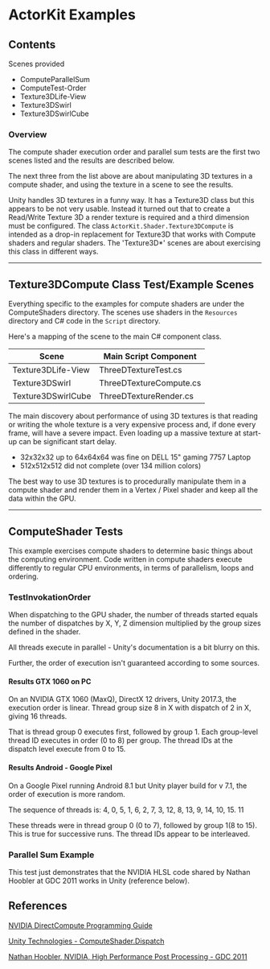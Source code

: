 # ActorKit Examples

## Contents
Scenes provided
- ComputeParallelSum
- ComputeTest-Order
- Texture3DLife-View
- Texture3DSwirl
- Texture3DSwirlCube

### Overview

The compute shader execution order and parallel sum tests
are the first two scenes listed and the results are described below.

The next three from the list above are about manipulating
3D textures in a compute shader, and using the texture in
a scene to see the results.

Unity handles 3D textures in a funny way. It has a Texture3D
class but this appears to be not very usable. Instead
it turned out that to create a Read/Write Texture 3D
a render texture is required and a third dimension must be configured. The class `ActorKit.Shader.Texture3DCompute`
is intended as a drop-in replacement for Texture3D
that works with Compute shaders and regular shaders.
The 'Texture3D*' scenes are about exercising this class
in different ways.

----
## Texture3DCompute Class Test/Example Scenes

Everything specific to the examples for compute shaders
are under the ComputeShaders directory.
The scenes use shaders in the `Resources` directory
and C# code in the `Script` directory.

Here's a mapping of the scene to the main C# component
class.

|        Scene       | Main Script Component   |
|--------------------|-------------------------|
| Texture3DLife-View | ThreeDTextureTest.cs    |
| Texture3DSwirl     | ThreeDTextureCompute.cs |
| Texture3DSwirlCube | ThreeDTextureRender.cs  |

The main discovery about performance of using 3D textures
is that reading or writing the whole texture is a very
expensive process and, if done every frame, will have a
severe impact. Even loading up a massive texture at start-up
can be significant start delay. 
- 32x32x32 up to 64x64x64 was fine on DELL 15" gaming 7757 Laptop
- 512x512x512 did not complete (over 134 million colors)

The best way to use 3D textures is to procedurally manipulate them in a compute shader and render them
in a Vertex / Pixel shader and keep all the data within 
the GPU.

----

## ComputeShader Tests

This example exercises compute shaders to determine basic things about the computing environment. Code written in compute shaders execute differently to regular CPU environments, in terms of parallelism, loops and ordering.

### TestInvokationOrder
When dispatching to the GPU shader, the number of threads started equals the number of dispatches by X, Y, Z dimension multiplied by the group sizes defined in the shader.

All threads execute in parallel - Unity's documentation is a bit blurry on this.

Further, the order of execution isn't guaranteed according to some sources.

#### Results GTX 1060 on PC

On an NVIDIA GTX 1060 (MaxQ), DirectX 12 drivers, Unity 2017.3, the execution order is linear. Thread group size 8 in X with dispatch of 2 in X, giving 16 threads.

That is thread group 0 executes first, followed by group 1.
Each group-level thread ID executes in order (0 to 8) per group.
The thread IDs at the dispatch level execute from 0 to 15.

#### Results Android - Google Pixel
On a Google Pixel running Android 8.1 but Unity player build for v 7.1, the order of execution is more random.

The sequence of threads is:
4, 0, 5, 1, 6, 2, 7, 3, 12, 8, 13, 9, 14, 10, 15. 11

These threads were in thread group 0 (0 to 7), followed by group 1(8 to 15). This is true for successive runs. The thread IDs appear to be interleaved.

### Parallel Sum Example
This test just demonstrates that the NVIDIA HLSL code shared by Nathan Hoobler at GDC 2011 works in Unity (reference below).


## References
[NVIDIA DirectCompute Programming Guide](http://developer.download.nvidia.com/compute/DevZone/docs/html/DirectCompute/doc/DirectCompute_Programming_Guide.pdf)

[Unity Technologies - ComputeShader.Dispatch](https://docs.unity3d.com/ScriptReference/ComputeShader.Dispatch.html)

[Nathan Hoobler, NVIDIA, High Performance Post Processing - GDC 2011](http://www.nvidia.com/content/PDF/GDC2011/Nathan_Hoobler.pdf)

